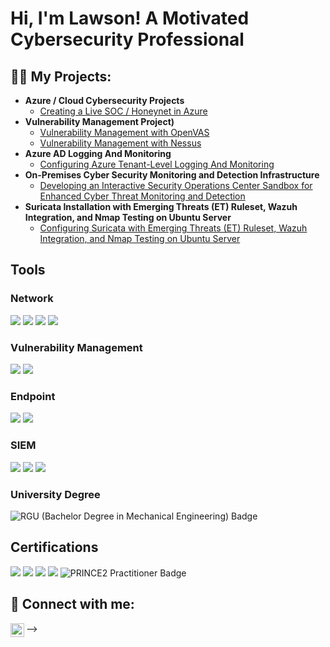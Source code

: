 <h1>Hi, I'm Lawson! A Motivated Cybersecurity Professional
<h2>👨‍💻 My Projects:</h2>

- <b>Azure / Cloud Cybersecurity Projects</b>
  - [Creating a Live SOC / Honeynet in Azure](https://github.com/LawsonSecOps/Azure-Cloud-SOC-and-Honeynet)
- <b>Vulnerability Management Project)</b>
  - [Vulnerability Management with OpenVAS](https://github.com/LawsonSecOps/Vulnerability-Management-with-OpenVAS)
  - [Vulnerability Management with Nessus](https://github.com/LawsonSecOps/Vulnerability-Management-with-Nessus)
- <b>Azure AD Logging And Monitoring</b>
  - [Configuring Azure Tenant-Level Logging And Monitoring ](https://github.com/LawsonSecOps/AAD-Logging-Monitoring)
- <b>On-Premises Cyber Security Monitoring and Detection Infrastructure </b>
  - [Developing an Interactive Security Operations Center Sandbox for Enhanced Cyber Threat Monitoring and Detection ](https://github.com/LawsonSecOps/On-Premises-Cyber-Security-Monitoring-and-Detection-Infrastructure)
- <b>Suricata Installation with Emerging Threats (ET) Ruleset, Wazuh Integration, and Nmap Testing on Ubuntu Server</b>
  - [Configuring Suricata with Emerging Threats (ET) Ruleset, Wazuh Integration, and Nmap Testing on Ubuntu Server ](https://github.com/LawsonSecOps/suricata-wazuh-nmap-setup)  
  


## Tools


### Network
<div>
    <img src="https://img.shields.io/badge/-Wireshark-1679A7?&style=for-the-badge&logo=Wireshark&logoColor=white" />
    <img src="https://img.shields.io/badge/-Suricata-EF3B2D?&style=for-the-badge&logo=Suricata&logoColor=white" />
    <img src="https://img.shields.io/badge/-Zeek-777BB4?&style=for-the-badge&logo=Zeek&logoColor=white" />
    <img src="https://img.shields.io/badge/-Palo%20Alto%20Firewall-0076D6?&style=for-the-badge&logo=Palo%20Alto%20Networks&logoColor=white" />

</div>

### Vulnerability Management
<div>
    <img src="https://img.shields.io/badge/-Nessus-00C8FF?&style=for-the-badge&logo=Tenable&logoColor=white" />

  <img src="https://img.shields.io/badge/-OpenVAS-2F74C0?&style=for-the-badge&logo=OpenVAS&logoColor=white" />
    

</div>




### Endpoint
<div>
    <img src="https://img.shields.io/badge/-Microsoft_Defender_for_Endpoint-00A4EF?&style=for-the-badge&logo=Microsoft&logoColor=white" />
    <img src="https://img.shields.io/badge/-Velociraptor-4B275F?&style=for-the-badge&logo=Velociraptor&logoColor=white" />
</div>

### SIEM
<div>
    <img src="https://img.shields.io/badge/-Microsoft_Sentinel-0078D4?&style=for-the-badge&logo=Microsoft&logoColor=white" />
    <img src="https://img.shields.io/badge/-Splunk-000000?&style=for-the-badge&logo=Splunk&logoColor=white" />
    <img src="https://img.shields.io/badge/-Elastic-005571?&style=for-the-badge&logo=Elastic&logoColor=white" />
</div>

### University Degree
<div>
    <img src="https://img.shields.io/badge/-RGU%20(Bachelor%20Degree%20in%20Mechanical%20Engineering)-blue?style=for-the-badge&logo=graduation-cap&logoColor=white" alt="RGU (Bachelor Degree in Mechanical Engineering) Badge" />

 ## Certifications

<div>
<img src="https://img.shields.io/badge/-Security%2B-FF0000?&style=for-the-badge&logo=CompTIA&logoColor=white" />
<img src="https://img.shields.io/badge/-Palo%20Alto%20Networks%20Certified%20Network%20Security%20Engineer%20(PCNSE)-0076D6?&style=for-the-badge&logo=Palo%20Alto%20Networks&logoColor=white" />
  <img src="https://img.shields.io/badge/-Qualys%20Certified%20Specialist-00ADEF?&style=for-the-badge&logo=Qualys&logoColor=white" />
<img src="https://img.shields.io/badge/-Microsoft%20Certified%20Azure%20Security%20Engineer%20Associate-0089D6?&style=for-the-badge&logo=microsoft%20azure&logoColor=white" />
<img src="https://img.shields.io/badge/-PRINCE2%20Practitioner-blue?style=for-the-badge&logo=book&logoColor=white" alt="PRINCE2 Practitioner Badge" />




<h2> 🤳 Connect with me:</h2>


[<img align="left" alt="LawsonOnokpasah | LinkedIn" width="22px" src="https://cdn.jsdelivr.net/npm/simple-icons@v3/icons/linkedin.svg" />][linkedin]



[linkedin]: https://www.linkedin.com/in/lawson-onokpasah-06-11-78/


-->


